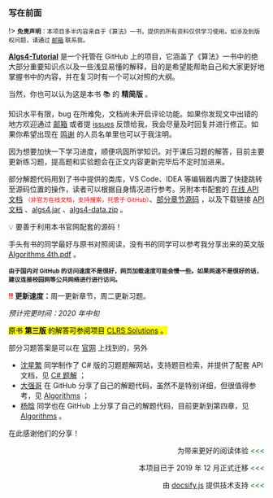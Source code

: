 ### 写在前面

!> <small><b>免责声明</b>：本项目多半内容来自于《算法》一书，提供的所有资料仅供学习使用。如涉及到版权问题，请通过 [邮箱](mailto:vuebee@163.com) 联系我。</small>

[**Algs4-Tutorial**](https://github.com/vubee/Algs4-Tutorial) 是一个托管在 GitHub 上的项目，它涵盖了《算法》一书中的绝大部分重要知识点以及一些浅显易懂的解释，目的是希望能帮助自己和大家更好地掌握书中的内容，并在复习时有一个可以对照的大纲。

当然，你也可以认为这是本书 📚 的 **精简版** 。

知识水平有限，bug 在所难免，文档尚未开启评论功能。如果你发现文中出错的地方欢迎通过 [邮箱](mailto:vuebee@163.com) 或者提 <a href="https://github.com/Vubee/Algorithms-4th-Tutorial/issues/new" target="_blank">issues</a> 反馈给我，我会尽量及时回复并进行修正。如果你希望出现在 [鸣谢]() 的人员名单里也可以于我注明。

因为想要加快一下学习进度，顺便巩固所学知识。对于课后习题的解答，目前主要更新练习题，提高题和实验题会在正文内容更新完毕后不定时加进来。

部分解题代码用到了书中提供的类库，VS Code、IDEA 等编辑器内置了快捷跳转至源码位置的操作，读者可以根据自身情况进行参考。另附本书配套的 <a href="https://vubee.github.io/Javadoc_algs4/index.html" target="_blank">在线 API 文档</a> <font color="red"><small>（非官方在线文档，支持搜索，托管于 GitHub）</small></font>、[部分章节源码](https://algs4.cs.princeton.edu/code/) ，以及下载链接 [API 文档](https://github.com/Vubee/Javadoc_algs4/archive/master.zip) 、[algs4.jar](https://algs4.cs.princeton.edu/code/algs4.jar) 、[algs4-data.zip](https://algs4.cs.princeton.edu/code/algs4-data.zip) 。

💡 要善于利用本书官网配套的源码！

手头有书的同学最好与原书对照阅读，没有书的同学可以参考我分享出来的英文版 <a href="https://545c.com/file/21865438-400334796" target="_blank">Algorithms 4th.pdf</a> 。

**<small>由于国内对 GitHub 的访问速度不是很好，网页加载速度可能会慢一些。如果网速不是很好的话，建议连接校园网等公共网络进行进行访问。</small>**

<b><font color="red">‼️</font> 更新速度：</b>周一更新章节，周二更新习题。

*预计完更时间：2020 年中旬*

<mark>原书 **第三版** 的解答可参阅项目 [CLRS Solutions](https://walkccc.github.io/CLRS/) 。</mark>

部分习题答案是可以在 <a href="https://algs4.cs.princeton.edu/home/" target="_blank">官网</a> 上找到的，另外
- <a href="https://github.com/ikesnowy" target="_blank">沈星繁</a> 同学制作了 C# 版的习题题解网站，支持题目检索，并提供了配套 API 文档，见 <a href="https://alg4.ikesnowy.com" target="_blank">C# 题解</a> ；
- <a href="https://github.com/jimmysuncpt" target="_blank">大强哥</a> 在 GitHub 分享了自己的解题代码，虽然不是特别详细，但很值得参考，见 <a href="https://github.com/jimmysuncpt/Algorithms" target="_blank">Algorithms</a> ；
- <a href="https://github.com/YangXiaoHei" target="_blank">杨晗</a> 同学也在 GitHub 上分享了自己的解题代码，目前更新到第四章，见 <a href="https://github.com/YangXiaoHei/Algorithms" target="_blank">Algorithms</a> 。

在此感谢他们的分享！

<div style="text-align: right;">

为带来更好的阅读体验 <font color="green"><<<</font>

本项目已于 2019 年 12 月正式迁移 <font color="green"><<<</font>

由 [docsify.js](https://docsify.js.org) 提供技术支持 <font color="green"><<<</font>

</div>

